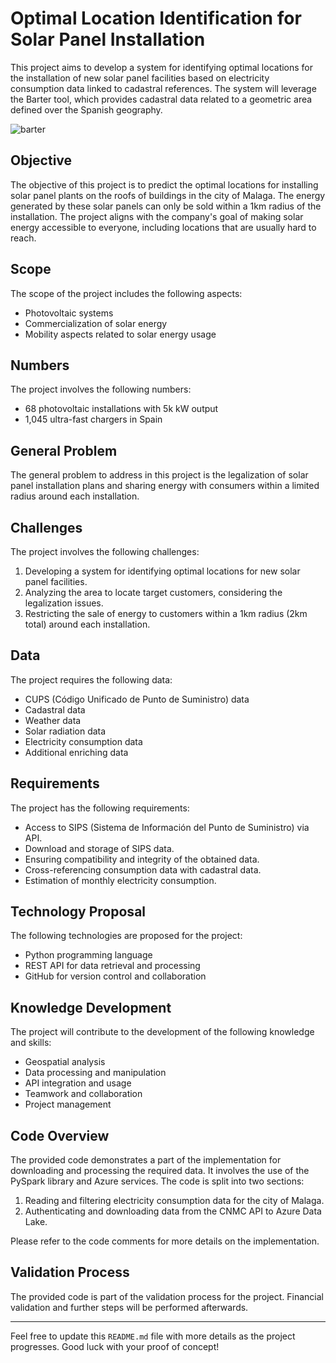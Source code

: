 # Optimal Location Identification for Solar Panel Installation

This project aims to develop a system for identifying optimal locations for the installation of new solar panel facilities based on electricity consumption data linked to cadastral references. The system will leverage the Barter tool, which provides cadastral data related to a geometric area defined over the Spanish geography.

![barter](https://github.com/mistermakc/solar-energy-spatial-prediction/assets/60471340/d905f112-55be-4b53-949d-be9fca346c4e)


## Objective

The objective of this project is to predict the optimal locations for installing solar panel plants on the roofs of buildings in the city of Malaga. The energy generated by these solar panels can only be sold within a 1km radius of the installation. The project aligns with the company's goal of making solar energy accessible to everyone, including locations that are usually hard to reach.

## Scope

The scope of the project includes the following aspects:

- Photovoltaic systems
- Commercialization of solar energy
- Mobility aspects related to solar energy usage

## Numbers

The project involves the following numbers:

- 68 photovoltaic installations with 5k kW output
- 1,045 ultra-fast chargers in Spain

## General Problem

The general problem to address in this project is the legalization of solar panel installation plans and sharing energy with consumers within a limited radius around each installation.

## Challenges

The project involves the following challenges:

1. Developing a system for identifying optimal locations for new solar panel facilities.
2. Analyzing the area to locate target customers, considering the legalization issues.
3. Restricting the sale of energy to customers within a 1km radius (2km total) around each installation.

## Data

The project requires the following data:

- CUPS (Código Unificado de Punto de Suministro) data
- Cadastral data
- Weather data
- Solar radiation data
- Electricity consumption data
- Additional enriching data

## Requirements

The project has the following requirements:

- Access to SIPS (Sistema de Información del Punto de Suministro) via API.
- Download and storage of SIPS data.
- Ensuring compatibility and integrity of the obtained data.
- Cross-referencing consumption data with cadastral data.
- Estimation of monthly electricity consumption.

## Technology Proposal

The following technologies are proposed for the project:

- Python programming language
- REST API for data retrieval and processing
- GitHub for version control and collaboration

## Knowledge Development

The project will contribute to the development of the following knowledge and skills:

- Geospatial analysis
- Data processing and manipulation
- API integration and usage
- Teamwork and collaboration
- Project management

## Code Overview

The provided code demonstrates a part of the implementation for downloading and processing the required data. It involves the use of the PySpark library and Azure services. The code is split into two sections:

1. Reading and filtering electricity consumption data for the city of Malaga.
2. Authenticating and downloading data from the CNMC API to Azure Data Lake.

Please refer to the code comments for more details on the implementation.

## Validation Process

The provided code is part of the validation process for the project. Financial validation and further steps will be performed afterwards.

---

Feel free to update this `README.md` file with more details as the project progresses. Good luck with your proof of concept!
